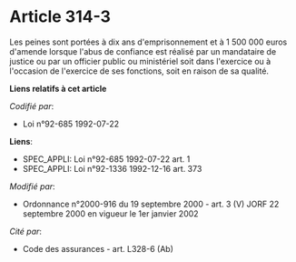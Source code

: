 # Article 314-3

Les peines sont portées à dix ans d'emprisonnement et à 1 500 000 euros d'amende lorsque l'abus de confiance est réalisé par
un mandataire de justice ou par un officier public ou ministériel soit dans l'exercice ou à l'occasion de l'exercice de ses
fonctions, soit en raison de sa qualité.

**Liens relatifs à cet article**

_Codifié par_:

  - Loi n°92-685 1992-07-22

**Liens**:

  - SPEC_APPLI: Loi n°92-685 1992-07-22 art. 1
  - SPEC_APPLI: Loi n°92-1336 1992-12-16 art. 373

_Modifié par_:

  - Ordonnance n°2000-916 du 19 septembre 2000 - art. 3 (V) JORF 22 septembre 2000 en vigueur le 1er janvier 2002

_Cité par_:

  - Code des assurances - art. L328-6 (Ab)
